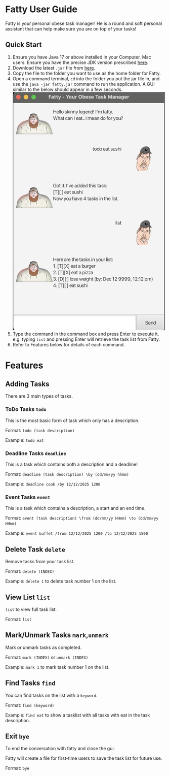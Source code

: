 # Fatty User Guide
Fatty is your personal obese task manager!
He is a round and soft personal assistant that can help make sure you are on top of your tasks!

## Quick Start
1. Ensure you have Java 17 or above installed in your Computer.
   Mac users: Ensure you have the precise JDK version prescribed [here](https://se-education.org/guides/tutorials/javaInstallationMac.html).
2. Download the latest `.jar` file from [here](https://github.com/adrieltch/ip/releases).
3. Copy the file to the folder you want to use as the home folder for Fatty.
4. Open a command terminal, `cd` into the folder you put the jar file in, and use the `java -jar fatty.jar` command to run the application.
   A GUI similar to the below should appear in a few seconds.
![Ui.png](Ui.png)
5. Type the command in the command box and press Enter to execute it. e.g. typing `list` and pressing Enter will retrieve the task list from Fatty.
6. Refer to Features below for details of each command.
   <br/>
# Features

## Adding Tasks

There are 3 main types of tasks.

### ToDo Tasks `todo`
This is the most basic form of task which only has a description.

Format: `todo (task description)`

Example: `todo eat`
### Deadline Tasks `deadline`
This is a task which contains both a description and a deadline!

Format: `deadline (task description) \by (dd/mm/yy hhmm)`

Example: `deadline cook /by 12/12/2025 1200`

### Event Tasks `event`
This is a task which contains a description, a start and an end time.

Format: `event (task description) \from (dd/mm/yy HHmm) \to (dd/mm/yy HHmm)`

Example: `event buffet /from 12/12/2025 1200 /to 12/12/2025 1500`



## Delete Task `delete`
Remove tasks from your task list.

Format: `delete (INDEX)`

Example: `delete 1` to delete task number 1 on the list.


## View List `list`

`list` to view full task list.

Format: `list`

## Mark/Unmark Tasks `mark`,`unmark`
Mark or unmark tasks as completed.

Format: `mark (INDEX)` or `unmark (INDEX)`

Example: `mark 1` to mark task number 1 on the list.

## Find Tasks `find`
You can find tasks on the list with a `keyword`.

Format: `find (keyword)`

Example: `find eat` to show a tasklist with all tasks with eat in the task description.

## Exit `bye`
To end the conversation with fatty and close the gui.

Fatty will create a file for first-time users to save the task list for future use.

Format: `bye`